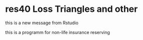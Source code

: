 # res40 Loss Triangles and other
this is a new message from Rstudio

this is a programm for non-life insurance reserving
